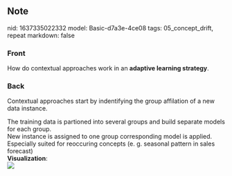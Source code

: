 ## Note
nid: 1637335022332
model: Basic-d7a3e-4ce08
tags: 05_concept_drift, repeat
markdown: false

### Front
How do contextual approaches work in an <b>adaptive learning
strategy</b>.

### Back
Contextual approaches start by indentifying the group affilation of
a new data instance.
<div>
  The training data is partioned into several groups and build
  separate models for each group.
</div>
<div>
  New instance is assigned to one group corresponding model is
  applied.
</div>
<div>
  Especially suited for reoccuring concepts (e. g. seasonal pattern
  in sales forecast)
</div>
<div>
  <b>Visualization</b>:
</div>
<div><img src=
"paste-b5acfce1e47a2816cc85f61385fec6fbf8e4008f.jpg"></div>
